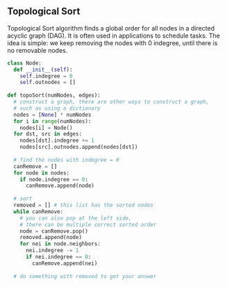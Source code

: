 ## Topological Sort
Topological Sort algorithm finds a global order for all nodes in a directed acyclic graph (DAG). It is often used in applications to schedule tasks. The idea is simple: we keep removing the nodes with 0 indegree, until there is no removable nodes.

```python
class Node:
  def __init__(self):
    self.indegree = 0
    self.outnodes = []
    
def topoSort(numNodes, edges):
  # construct a graph, there are other ways to construct a graph,
  # such as using a dictionary
  nodes = [None] * numNodes
  for i in range(numNodes):
    nodes[i] = Node()
  for dst, src in edges:
    nodes[dst].indegree += 1
    nodes[src].outnodes.append(nodes[dst])
    
  # find the nodes with indegree = 0
  canRemove = []
  for node in nodes:
    if node.indegree == 0:
      canRemove.append(node)
      
  # sort
  removed = [] # this list has the sorted nodes
  while canRemove:
    # you can also pop at the left side,
    # there can be multiple correct sorted order
    node = canRemove.pop() 
    removed.append(node)
    for nei in node.neighbors:
      nei.indegree -= 1
      if nei.indegree == 0:
        canRemove.append(nei)
                    
  # do something with removed to get your answer
```
